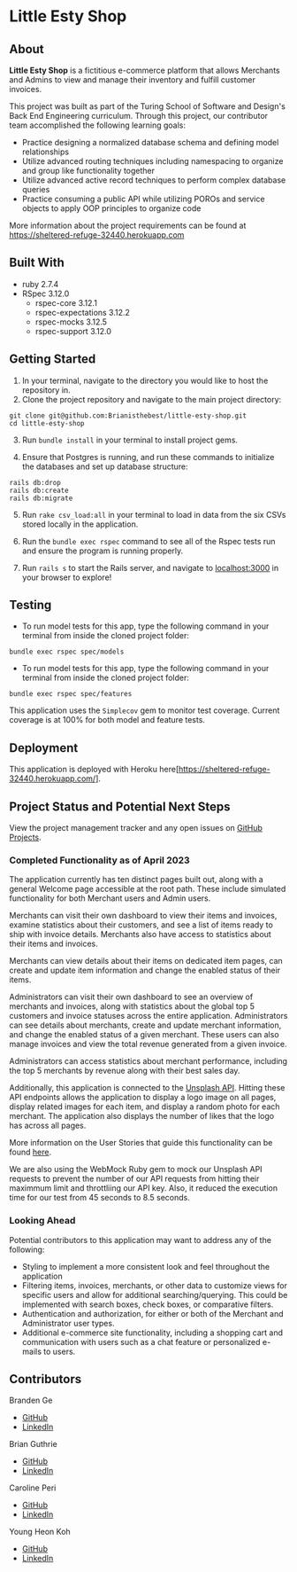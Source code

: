 # Little Esty Shop

## About

**Little Esty Shop** is a fictitious e-commerce platform that allows Merchants and Admins to view and manage their inventory and fulfill customer invoices.

This project was built as part of the Turing School of Software and Design's Back End Engineering curriculum. Through this project, our contributor team accomplished the following learning goals:

- Practice designing a normalized database schema and defining model relationships
- Utilize advanced routing techniques including namespacing to organize and group like functionality together
- Utilize advanced active record techniques to perform complex database queries
- Practice consuming a public API while utilizing POROs and service objects to apply OOP principles to organize code

More information about the project requirements can be found at https://sheltered-refuge-32440.herokuapp.com

## Built With

- ruby 2.7.4
- RSpec 3.12.0
  - rspec-core 3.12.1
  - rspec-expectations 3.12.2
  - rspec-mocks 3.12.5
  - rspec-support 3.12.0

## Getting Started

1. In your terminal, navigate to the directory you would like to host the repository in.
2. Clone the project repository and navigate to the main project directory:

```
git clone git@github.com:Brianisthebest/little-esty-shop.git
cd little-esty-shop
```

3. Run `bundle install` in your terminal to install project gems.

4. Ensure that Postgres is running, and run these commands to initialize the databases and set up database structure:

```
rails db:drop
rails db:create
rails db:migrate
```

5. Run `rake csv_load:all` in your terminal to load in data from the six CSVs stored locally in the application.

6. Run the `bundle exec rspec` command to see all of the Rspec tests run and ensure the program is running properly.

7. Run `rails s` to start the Rails server, and navigate to [localhost:3000](http://localhost:3000/) in your browser to explore!

## Testing

- To run model tests for this app, type the following command in your terminal from inside the cloned project folder:

```
bundle exec rspec spec/models
```

- To run model tests for this app, type the following command in your terminal from inside the cloned project folder:

```
bundle exec rspec spec/features
```

This application uses the `Simplecov` gem to monitor test coverage. Current coverage is at 100% for both model and feature tests.

## Deployment

This application is deployed with Heroku here[https://sheltered-refuge-32440.herokuapp.com/].

## Project Status and Potential Next Steps

View the project management tracker and any open issues on [GitHub Projects](https://github.com/users/Brianisthebest/projects/2).

### Completed Functionality as of April 2023

The application currently has ten distinct pages built out, along with a general Welcome page accessible at the root path. These include simulated functionality for both Merchant users and Admin users.

Merchants can visit their own dashboard to view their items and invoices, examine statistics about their customers, and see a list of items ready to ship with invoice details. Merchants also have access to statistics about their items and invoices.

Merchants can view details about their items on dedicated item pages, can create and update item information and change the enabled status of their items.

Administrators can visit their own dashboard to see an overview of merchants and invoices, along with statistics about the global top 5 customers and invoice statuses across the entire application. Administrators can see details about merchants, create and update merchant information, and change the enabled status of a given merchant. These users can also manage invoices and view the total revenue generated from a given invoice.

Administrators can access statistics about merchant performance, including the top 5 merchants by revenue along with their best sales day.

Additionally, this application is connected to the [Unsplash API](https://unsplash.com/developers). Hitting these API endpoints allows the application to display a logo image on all pages, display related images for each item, and display a random photo for each merchant. The application also displays the number of likes that the logo has across all pages.

More information on the User Stories that guide this functionality can be found [here](https://github.com/turingschool-examples/little-esty-shop/blob/main/doc/user_stories.md).

We are also using the WebMock Ruby gem to mock our Unsplash API requests to prevent the number of our API requests from hitting their maximmum limit and throttliing our API key. Also, it reduced the execution time for our test from 45 seconds to 8.5 seconds.

### Looking Ahead

Potential contributors to this application may want to address any of the following:

- Styling to implement a more consistent look and feel throughout the application
- Filtering items, invoices, merchants, or other data to customize views for specific users and allow for additional searching/querying. This could be implemented with search boxes, check boxes, or comparative filters.
- Authentication and authorization, for either or both of the Merchant and Administrator user types.
- Additional e-commerce site functionality, including a shopping cart and communication with users such as a chat feature or personalized e-mails to users.

## Contributors

Branden Ge

- [GitHub](https://github.com/brandenge)
- [LinkedIn](https://www.linkedin.com/in/brandenge/)

Brian Guthrie

- [GitHub](https://github.com/Brianisthebest)
- [LinkedIn](https://www.linkedin.com/in/brian-guthrie-1bba73232/)

Caroline Peri

- [GitHub](https://github.com/cariperi)
- [LinkedIn](https://www.linkedin.com/in/carolineperi/)

Young Heon Koh

- [GitHub](https://github.com/kohyoungheon)
- [LinkedIn](https://www.linkedin.com/in/kohyoungheon/)
